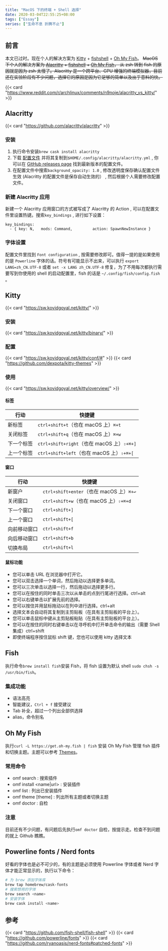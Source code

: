 ```yaml
---
title: "MacOS 下的终端 + Shell 选择"
date: 2020-03-04T22:55:25+08:00
tags: ["Essay"]
series: ["生命不息 折腾不止"]
---
```


## 前言

本文已过时。现在个人的解决方案为 [Kitty](https://sw.kovidgoyal.net/kitty/) + [fishshell](https://fishshell.com/) + [Oh My Fish](https://github.com/oh-my-fish/oh-my-fish)。
~~MacOS 下个人的解决方案为 [Alacritty](https://github.com/alacritty/alacritty) + [fishshell](https://fishshell.com/) + [Oh My Fish](https://github.com/oh-my-fish/oh-my-fish)， 从 zsh 转到 fish 的原因就是因为 zsh 太慢了。Alacritty 是一个跨平台、GPU 增强的终端模拟器，目前还在实验阶段有不少问题，选择它的原因是因为它足够的简单以及出乎意料的快。~~

{{< card "https://www.reddit.com/r/archlinux/comments/n9noje/alacritty_vs_kitty/" >}}

## Alacritty

{{< card "https://github.com/alacritty/alacritty" >}}

### 安装

1. 执行命令安装`brew cask install alacritty`
2. 下载 [配置文件](https://github.com/alacritty/alacritty/releases/download/v0.4.1/alacritty.yml) 并将其复制到`$HOME/.config/alacritty/alacritty.yml` , 你可以在 [GitHub releases page](https://github.com/alacritty/alacritty/releases) 找到最新版本的配置文件。
3. 在配置文件中搜索`background_opacity: 1.0` , 修改透明度保存确认配置文件生效 (Alacritty 的配置文件是保存自动生效的） , 然后根据个人需要修改配置文件。

### 新建 Alacritty 应用

新建一个 Alacritty 应用窗口的方式被写成了 Alacritty 的 Action , 可以在配置文件里设置热键。搜索`key_bindings` , 进行如下设置：

```
key_bindings:
  - { key: N,   mods: Command,         action: SpawnNewInstance }
```

### 字体设置

配置文件里找到 `Font configuration` , 按需要修改即可。值得一提的是如果使用的是 `Powerline` 字体的话。符号有可能显示不出来，可以执行 `export LANG=zh_CN.UTF-8` 或者 `set -x LANG zh_CN.UTF-8` 修复，为了不用每次都执行需要写到你使用的 shell 的启动配置里，fish 的话是 `~/.config/fish/config.fish` 。

## Kitty

{{< card "https://sw.kovidgoyal.net/kitty/" >}}

### 安装

{{< card "https://sw.kovidgoyal.net/kitty/binary/" >}}

### 配置

{{< card "https://sw.kovidgoyal.net/kitty/conf/#" >}}
{{< card "https://github.com/dexpota/kitty-themes" >}}

### 使用

{{< card "https://sw.kovidgoyal.net/kitty/overview/" >}}

#### 标签

| 行动       | 快捷键                                     |
| ---------- | ------------------------------------------ |
| 新标签     | `ctrl+shift+t`（也在 macOS 上）`⌘+t`       |
| 关闭标签   | `ctrl+shift+q`（也在 macOS 上）`⌘+w`       |
| 下一个标签 | `ctrl+shift+right`（也在 macOS 上）`⇧+⌘+]` |
| 上一个标签 | `ctrl+shift+left`（也在 macOS 上）`⇧+⌘+[`  |

#### 窗口

| 行动         | 快捷键                                   |
| ------------ | ---------------------------------------- |
| 新窗户       | `ctrl+shift+enter`（也在 macOS 上）`⌘+↩` |
| 关闭窗口     | `ctrl+shift+w`（也在 macOS 上）`⇧+⌘+d`   |
| 下一个窗口   | `ctrl+shift+]`                           |
| 上一个窗口   | `ctrl+shift+[`                           |
| 向前移动窗口 | `ctrl+shift+f`                           |
| 向后移动窗口 | `ctrl+shift+b`                           |
| 切换布局     | `ctrl+shift+l`                           |

#### 鼠标功能

- 您可以单击 URL 在浏览器中打开它。
- 您可以双击选择一个单词，然后拖动以选择更多单词。
- 您可以三次单击以选择一行，然后拖动以选择更多行。
- 您可以在按住的同时单击三次以从单击的点到行尾进行选择。ctrl+alt
- 您可以右键单击以扩展先前的选择。
- 您可以按住并用鼠标拖动以在列中进行选择。ctrl+alt
- 选择文本会自动将其复制到主剪贴板（在具有主剪贴板的平台上）。
- 您可以单击鼠标中键从主剪贴板粘贴（在具有主剪贴板的平台上）。
- 您可以在按住的同时右键单击以在寻呼机中打开单击命令的输出（需要 Shell 集成）ctrl+shift
- 即使终端程序按住鼠标 shift 键，您也可以使用 kitty 选择文本

## Fish

执行命令`brew install fish`安装 Fish，将 fish 设置为默认 shell `sudo chsh -s /usr/bin/fish`。

### 集成功能

- 语法高亮
- 智能建议，`Ctrl + f` 接受建议
- Tab 补全，超过一个列出全部供选择
- alias，命令别名

## Oh My Fish

执行`curl -L https://get.oh-my.fish | fish` 安装 Oh My Fish 管理 fish 插件和切换主题。主题可以参考 [Themes](https://github.com/oh-my-fish/oh-my-fish/blob/master/docs/Themes.md#agnoster)。

### 常用命令

- omf search <name> : 搜索插件
- omf install <name|url> : 安装插件
- omf list : 列出已安装插件
- omf theme [theme] : 列出所有主题或者切换主题
- omf doctor : 自检

### 注意

目前还有不少问题，有问题后先执行`omf doctor` 自检，按提示走。检查不到问题的就上 Github 瞧瞧。

## Powerline fonts / Nerd fonts

好看的字体也是必不可少的，有的主题是必须使用 Powerline 字体或者 Nerd 字体才能正常显示的，执行以下命令：

```bash
# 为 brew 添加字体库
brew tap homebrew/cask-fonts
# 搜索想用的字体
brew search <name>
# 安装字体
brew cask install <name>
```

## 参考

{{< card "https://github.com/fish-shell/fish-shell" >}}
{{< card "https://github.com/powerline/fonts" >}}
{{< card "https://github.com/ryanoasis/nerd-fonts#patched-fonts" >}}
